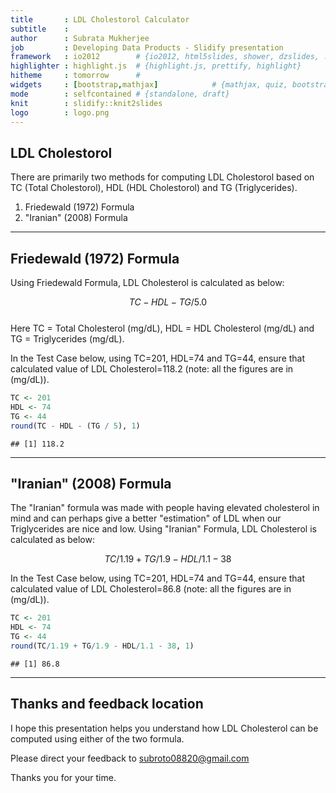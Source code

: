 ```yaml
---
title       : LDL Cholestorol Calculator
subtitle    : 
author      : Subrata Mukherjee
job         : Developing Data Products - Slidify presentation
framework   : io2012        # {io2012, html5slides, shower, dzslides, ...}
highlighter : highlight.js  # {highlight.js, prettify, highlight}
hitheme     : tomorrow      # 
widgets     : [bootstrap,mathjax]            # {mathjax, quiz, bootstrap}
mode        : selfcontained # {standalone, draft}
knit        : slidify::knit2slides
logo        : logo.png
---
```


## LDL Cholestorol 

There are primarily two methods for computing LDL Cholestorol based on TC (Total Cholestorol), HDL (HDL Cholestorol) and TG (Triglycerides). 


1. Friedewald (1972) Formula
2. "Iranian" (2008) Formula

---

## Friedewald (1972) Formula

Using Friedewald Formula, LDL Cholesterol is calculated as below:
 
$${TC - HDL - {TG/5.0}}$$     
Here TC  = Total Cholesterol (mg/dL), HDL = HDL Cholesterol (mg/dL) and TG  = Triglycerides (mg/dL).

In the Test Case below, using TC=201, HDL=74 and TG=44, ensure that calculated value of LDL Cholesterol=118.2 (note: all the figures are in (mg/dL)).


```r
TC <- 201
HDL <- 74
TG <- 44
round(TC - HDL - (TG / 5), 1)
```

```
## [1] 118.2
```


      

---

## "Iranian" (2008) Formula

The "Iranian" formula was made with people having elevated cholesterol in mind and can perhaps give a better "estimation" of LDL when our Triglycerides are nice and low. Using "Iranian" Formula, LDL Cholesterol is calculated as below:

$${{TC/1.19} + {TG/1.9} - {HDL/1.1} - 38}$$   

In the Test Case below, using TC=201, HDL=74 and TG=44, ensure that calculated value of LDL Cholesterol=86.8 (note: all the figures are in (mg/dL)).


```r
TC <- 201
HDL <- 74
TG <- 44
round(TC/1.19 + TG/1.9 - HDL/1.1 - 38, 1)
```

```
## [1] 86.8
```

 

---

## Thanks and feedback location

I hope this presentation helps you understand how LDL Cholesterol can be computed using either of the two formula.

Please direct your feedback to subroto08820@gmail.com 

Thanks you for your time.
